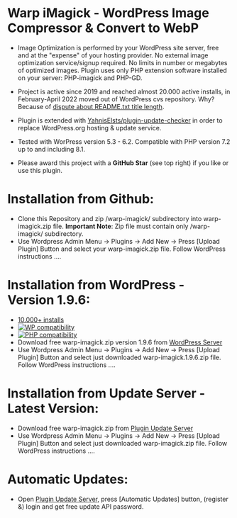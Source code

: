 # Warp iMagick - WordPress Image Compressor & Convert to WebP

* Image Optimization is performed by your WordPress site server, free and at the "expense" of your hosting provider. No external image optimization service/signup required. No limits in number or megabytes of optimized images. Plugin uses only PHP extension software installed on your server: PHP-imagick and PHP-GD.

* Project is active since 2019 and reached almost 20.000 active installs, in February-April 2022 moved out of WordPress cvs repository. Why? Because of [dispute about README.txt title length](https://themekraft.com/open-letter-to-the-wordpress-plugin-review-team/).

* Plugin is extended with [YahnisElsts/plugin-update-checker](https://github.com/YahnisElsts/plugin-update-checker) in order to replace WordPress.org hosting & update service.

* Tested with WorPress version 5.3 - 6.2. Compatible with PHP version 7.2 up to and including 8.1.

* Please award this project with a __GitHub Star__ (see top right) if you like or use this plugin.


# Installation from Github:

* Clone this Repository and zip /warp-imagick/ subdirectory into warp-imagick.zip file. __Important Note__: Zip file must contain only /warp-imagick/ subdirectory.
* Use Wordpress Admin Menu -> Plugins -> Add New -> Press [Upload Plugin] Button and select your warp-imagick.zip file. Follow WordPress instructions ....


# Installation from WordPress - Version 1.9.6:

* [10.000+ installs](https://plugintests.com/plugins/wporg/warp-imagick/latest#)
* [![WP compatibility](https://plugintests.com/plugins/wporg/warp-imagick/wp-badge.svg)](https://plugintests.com/plugins/wporg/warp-imagick/latest)
* [![PHP compatibility](https://plugintests.com/plugins/wporg/warp-imagick/php-badge.svg)](https://plugintests.com/plugins/wporg/warp-imagick/latest)
* Download free warp-imagick.zip version 1.9.6 from [WordPress Server](https://downloads.wordpress.org/plugin/warp-imagick.1.9.6.zip)
* Use Wordpress Admin Menu -> Plugins -> Add New -> Press [Upload Plugin] Button and select just downloaded warp-imagick.1.9.6.zip file. Follow WordPress instructions ....


# Installation from Update Server - Latest Version:

* Download free warp-imagick.zip from [Plugin Update Server](https://warp-imagick.pagespeed.club/)
* Use Wordpress Admin Menu -> Plugins -> Add New -> Press [Upload Plugin] Button and select just downloaded warp-imagick.zip file. Follow WordPress instructions ....


# Automatic Updates:

* Open [Plugin Update Server](https://warp-imagick.pagespeed.club/), press [Automatic Updates] button, (register &) login and get free update API password.
